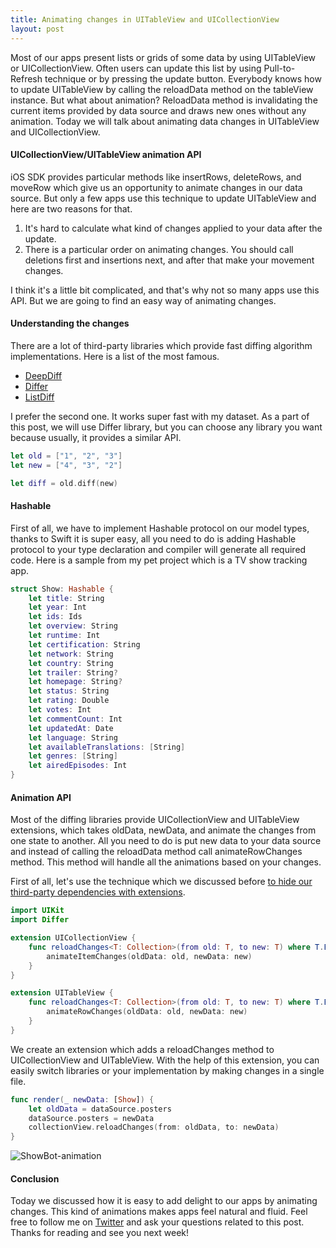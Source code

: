 ```yaml
---
title: Animating changes in UITableView and UICollectionView
layout: post
---
```


Most of our apps present lists or grids of some data by using UITableView or UICollectionView. Often users can update this list by using Pull-to-Refresh technique or by pressing the update button. Everybody knows how to update UITableView by calling the reloadData method on the tableView instance. But what about animation? ReloadData method is invalidating the current items provided by data source and draws new ones without any animation. Today we will talk about animating data changes in UITableView and UICollectionView.

#### UICollectionView/UITableView animation API
iOS SDK provides particular methods like insertRows, deleteRows, and moveRow which give us an opportunity to animate changes in our data source. But only a few apps use this technique to update UITableView and here are two reasons for that.

1. It's hard to calculate what kind of changes applied to your data after the update.
2. There is a particular order on animating changes. You should call deletions first and insertions next, and after that make your movement changes.

I think it's a little bit complicated, and that's why not so many apps use this API. But we are going to find an easy way of animating changes.

#### Understanding the changes
There are a lot of third-party libraries which provide fast diffing algorithm implementations. Here is a list of the most famous.

* [DeepDiff](https://github.com/onmyway133/DeepDiff)
* [Differ](http://github.com/tonyarnold/Differ)
* [ListDiff](https://github.com/lxcid/ListDiff)

I prefer the second one. It works super fast with my dataset. As a part of this post, we will use Differ library, but you can choose any library you want because usually, it provides a similar API.

```swift
let old = ["1", "2", "3"]
let new = ["4", "3", "2"]

let diff = old.diff(new)
```

#### Hashable
First of all, we have to implement Hashable protocol on our model types, thanks to Swift it is super easy, all you need to do is adding Hashable protocol to your type declaration and compiler will generate all required code. Here is a sample from my pet project which is a TV show tracking app.

```swift
struct Show: Hashable {
    let title: String
    let year: Int
    let ids: Ids
    let overview: String
    let runtime: Int
    let certification: String
    let network: String
    let country: String
    let trailer: String?
    let homepage: String?
    let status: String
    let rating: Double
    let votes: Int
    let commentCount: Int
    let updatedAt: Date
    let language: String
    let availableTranslations: [String]
    let genres: [String]
    let airedEpisodes: Int
}
```

#### Animation API
Most of the diffing libraries provide UICollectionView and UITableView extensions, which takes oldData, newData, and animate the changes from one state to another. All you need to do is put new data to your data source and instead of calling the reloadData method call animateRowChanges method. This method will handle all the animations based on your changes.

First of all, let's use the technique which we discussed before [to hide our third-party dependencies with extensions](/2019/02/13/hiding-third-party-dependencies-with-protocols-and-extensions).

```swift
import UIKit
import Differ

extension UICollectionView {
    func reloadChanges<T: Collection>(from old: T, to new: T) where T.Element: Equatable {
        animateItemChanges(oldData: old, newData: new)
    }
}

extension UITableView {
    func reloadChanges<T: Collection>(from old: T, to new: T) where T.Element: Equatable {
        animateRowChanges(oldData: old, newData: new)
    }
}
```

We create an extension which adds a reloadChanges method to UICollectionView and UITableView. With the help of this extension, you can easily switch libraries or your implementation by making changes in a single file.

```swift
func render(_ newData: [Show]) {
    let oldData = dataSource.posters
    dataSource.posters = newData
    collectionView.reloadChanges(from: oldData, to: newData)
}
```

![ShowBot-animation](/public/showbot-animation.gif)

#### Conclusion
Today we discussed how it is easy to add delight to our apps by animating changes. This kind of animations makes apps feel natural and fluid. Feel free to follow me on [Twitter](https://twitter.com/mecid) and ask your questions related to this post. Thanks for reading and see you next week!